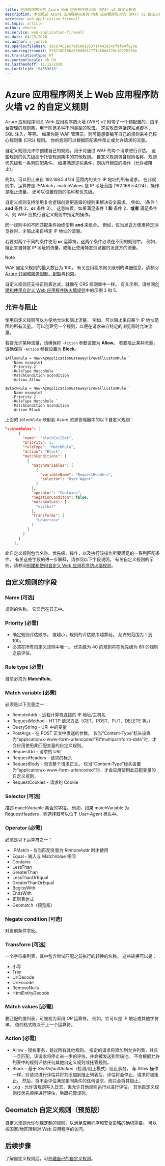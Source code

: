 ```yaml
---
title: 应用程序网关的 Azure Web 应用程序防火墙 (WAF) v2 自定义规则
description: 本文概述 Azure 应用程序网关的 Web 应用程序防火墙 (WAF) v2 自定义规则。
services: web-application-firewall
ms.topic: article
author: vhorne
ms.service: web-application-firewall
ms.date: 04/26/2020
ms.author: v-junlch
ms.openlocfilehash: da587452ec79dc001053714443a34cfafe4f92ce
ms.sourcegitcommit: 5f07189f06a559d5617771e586d129c10276539e
ms.translationtype: HT
ms.contentlocale: zh-CN
ms.lasthandoff: 11/12/2020
ms.locfileid: "94553010"
---
```

# <a name="custom-rules-for-web-application-firewall-v2-on-azure-application-gateway"></a>Azure 应用程序网关上 Web 应用程序防火墙 v2 的自定义规则

Azure 应用程序网关 Web 应用程序防火墙 (WAF) v2 附带了一个预配置的、由平台管理的规则集，用于防范多种不同类型的攻击。 这些攻击包括跨站点脚本、SQL 注入，等等。 如果你是 WAF 管理员，则可能想要编写自己的规则来补充核心规则集 (CRS) 规则。 你的规则可以根据匹配条件阻止或允许请求的流量。

自定义规则允许你创建自己的规则，用于对通过 WAF 的每个请求进行评估。 这些规则的优先级高于托管规则集中的其他规则。 自定义规则包含规则名称、规则优先级和一系列匹配条件。 如果满足这些条件，则执行相应的操作（允许或阻止）。

例如，可以阻止来自 192.168.5.4/24 范围内的某个 IP 地址的所有请求。 在此规则中，运算符是 *IPMatch*，matchValues 是 IP 地址范围 (192.168.5.4/24)，操作是阻止流量。 还可以设置规则的名称和优先级。

自定义规则支持使用复合逻辑创建更高级的规则来解决安全需求。 例如，（条件 1 **and** 条件 2，**or** 条件 3）。 这意味着，如果满足条件 1 **和** 条件 2，**或者** 满足条件 3，则 WAF 应执行自定义规则中指定的操作。

同一规则中的不同匹配条件始终使用 **and** 来组合。 例如，仅当发送方使用特定浏览器时，才阻止来自特定 IP 地址的流量。

若要对两个不同的条件使用 **or** 运算符，这两个条件必须在不同的规则中。 例如，阻止来自特定 IP 地址的流量，或阻止使用特定浏览器的发送方的流量。

> [!NOTE]
> WAF 自定义规则的最大数目为 100。 有关应用程序网关限制的详细信息，请参阅 [Azure 订阅和服务限制、配额与约束](../azure-resource-manager/management/azure-subscription-service-limits.md#application-gateway-limits)。

自定义规则还支持正则表达式，就像在 CRS 规则集中一样。 有关示例，请参阅[创建和使用自定义 Web 应用程序防火墙规则](create-custom-waf-rules.md)中的示例 3 和 5。

## <a name="allowing-vs-blocking"></a>允许与阻止

使用自定义规则可以方便地允许和阻止流量。 例如，可以阻止来自某个 IP 地址范围的所有流量。 可以创建另一个规则，以便在请求来自特定的浏览器时允许流量。

若要允许某种流量，请确保将 `-Action` 参数设置为 **Allow**。 若要阻止某种流量，请确保将 `-Action` 参数设置为 **Block**。

```azurepowershell
$AllowRule = New-AzApplicationGatewayFirewallCustomRule `
   -Name example1 `
   -Priority 2 `
   -RuleType MatchRule `
   -MatchCondition $condition `
   -Action Allow

$BlockRule = New-AzApplicationGatewayFirewallCustomRule `
   -Name example2 `
   -Priority 2 `
   -RuleType MatchRule `
   -MatchCondition $condition `
   -Action Block
```

上面的 `$BlockRule` 映射到 Azure 资源管理器中的以下自定义规则：

```json
"customRules": [
      {
        "name": "blockEvilBot",
        "priority": 2,
        "ruleType": "MatchRule",
        "action": "Block",
        "matchConditions": [
          {
            "matchVariables": [
              {
                "variableName": "RequestHeaders",
                "selector": "User-Agent"
              }
            ],
            "operator": "Contains",
            "negationConditon": false,
            "matchValues": [
              "evilbot"
            ],
            "transforms": [
              "Lowercase"
            ]
          }
        ]
      }
    ], 
```

此自定义规则包含名称、优先级、操作，以及执行该操作所要满足的一系列匹配条件。 有关这些字段的进一步解释，请参阅以下字段说明。 有关自定义规则的示例，请参阅[创建和使用自定义 Web 应用程序防火墙规则](create-custom-waf-rules.md)。

## <a name="fields-for-custom-rules"></a>自定义规则的字段

### <a name="name-optional"></a>Name [可选]

规则的名称。  它显示在日志中。

### <a name="priority-required"></a>Priority [必需]

- 确定规则评估顺序。 值越小，规则的评估顺序越靠前。 允许的范围为 1 到 100。 
- 必须在所有自定义规则中唯一。 优先级为 40 的规则将在优先级为 80 的规则之前评估。

### <a name="rule-type-required"></a>Rule type [必需]

目前必须为 **MatchRule**。

### <a name="match-variable-required"></a>Match variable [必需]

必须是以下变量之一：

- RemoteAddr - 远程计算机连接的 IP 地址/主机名
- RequestMethod - HTTP 请求方法（GET、POST、PUT、DELETE 等。）
- QueryString - URI 中的变量
- PostArgs - 在 POST 正文中发送的参数。 仅当“Content-Type”标头设置为“application/x-www-form-urlencoded”和“multipart/form-data”时，才会应用使用此匹配变量的自定义规则。
- RequestUri - 请求的 URI
- RequestHeaders - 请求的标头
- RequestBody - 包含整个请求正文。 仅当“Content-Type”标头设置为“application/x-www-form-urlencoded”时，才会应用使用此匹配变量的自定义规则。 
- RequestCookies - 请求的 Cookie

### <a name="selector-optional"></a>Selector [可选]

描述 matchVariable 集合的字段。 例如，如果 matchVariable 为 RequestHeaders，则选择器可以位于 *User-Agent* 标头中。

### <a name="operator-required"></a>Operator [必需]

必须是以下运算符之一：

- IPMatch - 仅当匹配变量为 *RemoteAddr* 时才使用
- Equal - 输入与 MatchValue 相同
- Contains
- LessThan
- GreaterThan
- LessThanOrEqual
- GreaterThanOrEqual
- BeginsWith
- EndsWith
- 正则表达式
- Geomatch（预览版）

### <a name="negate-condition-optional"></a>Negate condition [可选]

对当前条件求反。

### <a name="transform-optional"></a>Transform [可选]

一个字符串列表，其中包含尝试匹配之前执行的转换的名称。 这些转换可以是：

- 小写
- Trim
- UrlDecode
- UrlEncode 
- RemoveNulls
- HtmlEntityDecode

### <a name="match-values-required"></a>Match values [必需]

要匹配的值列表，可被视为采用 *OR* 运算符。 例如，它可以是 IP 地址或其他字符串。 值的格式取决于上一个运算符。

### <a name="action-required"></a>Action [必需]

- Allow - 授权事务，跳过所有其他规则。 指定的请求将添加到允许列表，并且一旦匹配，该请求将停止进一步的评估，并会被发送到后端池。 不会根据允许列表中的规则评估任何其他自定义规则或托管规则。
- Block - 基于 *SecDefaultAction*（检测/阻止模式）阻止事务。 与 Allow 操作一样，对请求进行评估并将其添加到阻止列表后，评估将会停止，请求将被阻止。 然后，将不会评估满足相同条件的任何请求，而只会将其阻止。 
- Log - 允许该规则写入日志，但允许其他规则运行以进行评估。 其他自定义规则按优先顺序进行评估，后跟托管规则。

## <a name="geomatch-custom-rules-preview"></a>Geomatch 自定义规则（预览版）

自定义规则允许创建定制的规则，以满足应用程序和安全策略的确切需要。 可以按国家/地区限制对 Web 应用程序的访问。 

## <a name="next-steps"></a>后续步骤

了解自定义规则后，可[创建自己的自定义规则](create-custom-waf-rules.md)。

<!-- Update_Description: wording update -->